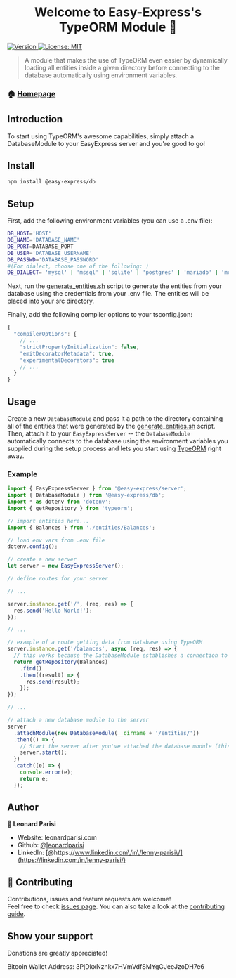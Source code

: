<h1 align="center">Welcome to Easy-Express's TypeORM Module 👋</h1>
<p>
  <a href="https://www.npmjs.com/package/@easy-express/db" target="_blank">
    <img alt="Version" src="https://img.shields.io/npm/v/@easy-express/db.svg">
  </a>
  <a href="#" target="_blank">
    <img alt="License: MIT" src="https://img.shields.io/badge/License-MIT-yellow.svg" />
  </a>
</p>

> A module that makes the use of TypeORM even easier by dynamically loading all entities inside a given directory before connecting to the database automatically using environment variables.

### 🏠 [Homepage](https://github.com/leonardparisi/easy-express-db#readme)

## Introduction

To start using TypeORM's awesome capabilities, simply attach a DatabaseModule to your EasyExpress server and you're good to go!

## Install

```sh
npm install @easy-express/db
```

## Setup

First, add the following environment variables (you can use a .env file):

```sh
DB_HOST='HOST'
DB_NAME='DATABASE_NAME'
DB_PORT=DATABASE_PORT
DB_USER='DATABASE_USERNAME'
DB_PASSWD='DATABASE_PASSWORD'
#(For dialect, choose one of the following: )
DB_DIALECT= 'mysql' | 'mssql' | 'sqlite' | 'postgres' | 'mariadb' | 'mongodb'
```

Next, run the [generate_entities.sh](generate_entities.sh) script to generate the entities from your database using the credentials from your .env file. The entities will be placed into your src directory.

Finally, add the following compiler options to your tsconfig.json:

```js
{
  "compilerOptions": {
    // ...
    "strictPropertyInitialization": false,
    "emitDecoratorMetadata": true,
    "experimentalDecorators": true
    // ...
  }
}
```

## Usage

Create a new `DatabaseModule` and pass it a path to the directory containing all of the entities that were generated by the [generate_entities.sh](generate_entities.sh) script. Then, attach it to your `EasyExpressServer` -- the `DatabaseModule` automatically connects to the database using the environment variables you supplied during the setup process and lets you start using [TypeORM](https://typeorm.io/#/) right away.

### Example

```ts
import { EasyExpressServer } from '@easy-express/server';
import { DatabaseModule } from '@easy-express/db';
import * as dotenv from 'dotenv';
import { getRepository } from 'typeorm';

// import entities here...
import { Balances } from './entities/Balances';

// load env vars from .env file
dotenv.config();

// create a new server
let server = new EasyExpressServer();

// define routes for your server

// ...

server.instance.get('/', (req, res) => {
  res.send('Hello World!');
});

// ...

// example of a route getting data from database using TypeORM
server.instance.get('/balances', async (req, res) => {
  // this works because the DatabaseModule establishes a connection to the database when you attach it to the server
  return getRepository(Balances)
    .find()
    .then((result) => {
      res.send(result);
    });
});

// ...

// attach a new database module to the server
server
  .attachModule(new DatabaseModule(__dirname + '/entities/'))
  .then(() => {
    // Start the server after you've attached the database module (this way you wait until the connection to the database is established before starting the server)
    server.start();
  })
  .catch((e) => {
    console.error(e);
    return e;
  });
```

## Author

👤 **Leonard Parisi**

- Website: leonardparisi.com
- Github: [@leonardparisi](https://github.com/leonardparisi)
- LinkedIn: [@https:\/\/www.linkedin.com\/in\/lenny-parisi\/](https://linkedin.com/in/lenny-parisi/)

## 🤝 Contributing

Contributions, issues and feature requests are welcome!<br />Feel free to check [issues page](https://github.com/leonardparisi/easy-express-db/issues). You can also take a look at the [contributing guide](ssh://git@github.com:leonardparisi/easy-express-db/blob/master/CONTRIBUTING.md).

## Show your support

Donations are greatly appreciated!

Bitcoin Wallet Address: 3PjDkxNznkx7HVmVdfSMYgGJeeJzoDH7e6

